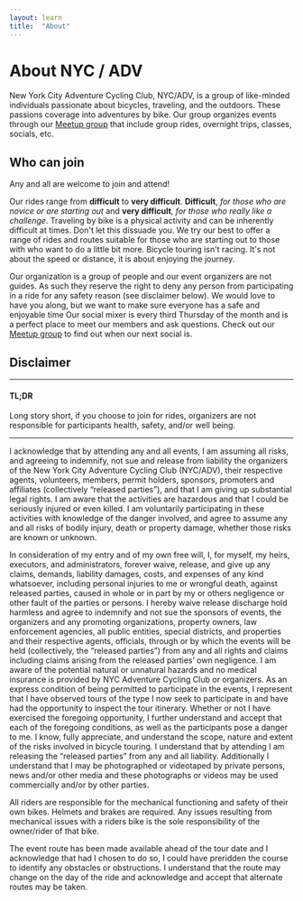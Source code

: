 ```yaml
---
layout: learn
title:  "About"
---
```


# About NYC / ADV

New York City Adventure Cycling Club, NYC/ADV, is a group of like-minded individuals passionate about bicycles, traveling, and the outdoors. These passions coverage into adventures by bike. Our group organizes events through our [Meetup group](http://www.meetup.com/NYC-Adventure-Cycling-Club/) that include group rides, overnight trips, classes, socials, etc. 



## Who can join
Any and all are welcome to join and attend! 

Our rides range from **difficult** to **very difficult**. **Difficult**, *for those who are novice or are starting out* and **very difficult**, *for those who really like a challenge*. Traveling by bike is a physical activity and can be inherently difficult at times. Don't let this dissuade you. We try our best to offer a range of rides and routes suitable for those who are starting out to those with who want to do a little bit more. Bicycle touring isn't racing. It's not about the speed or distance, it is about enjoying the journey. 

Our organization is a group of people and our event organizers are not guides. As such they reserve the right to deny any person from participating in a ride for any safety reason (see disclaimer below). We would love to have you along, but we want to make sure everyone has a safe and enjoyable time Our social mixer is every third Thursday of the month and is a perfect place to meet our members and ask questions. Check out our [Meetup group](http://www.meetup.com/NYC-Adventure-Cycling-Club/) to find out when our next social is.   



## Disclaimer 

---

#### TL;DR

Long story short, if you choose to join for rides, organizers are not responsible for participants health, safety, and/or well being.

---

I acknowledge that by attending any and all events, I am assuming all risks, and agreeing to indemnify, not sue and release from liability the organizers of the New York City Adventure Cycling Club (NYC/ADV), their respective agents, volunteers, members, permit holders, sponsors, promoters and affiliates (collectively “released parties”), and that I am giving up substantial legal rights. 
I am aware that the activities are hazardous and that I could be seriously injured or even killed. I am voluntarily participating in these activities with knowledge of the danger involved, and agree to assume any and all risks of bodily injury, death or property damage, whether those risks are known or unknown.

In consideration of my entry and of my own free will, I, for myself, my heirs, executors, and administrators, forever waive, release, and give up any claims, demands, liability damages, costs, and expenses of any kind whatsoever, including personal injuries to me or wrongful death, against released parties, caused in whole or in part by my or others negligence or other fault of the parties or persons. I hereby waive release discharge hold harmless and agree to indemnify and not sue the sponsors of events, the organizers and any promoting organizations, property owners, law enforcement agencies, all public entities, special districts, and properties and their respective agents, officials, through or by which the events will be held (collectively, the “released parties”) from any and all rights and claims including claims arising from the released parties’ own negligence. I am aware of the potential natural or unnatural hazards and no medical insurance is provided by NYC Adventure Cycling Club or organizers. As an express condition of being permitted to participate in the events, I represent that I have observed tours of the type I now seek to participate in and have had the opportunity to inspect the tour itinerary. Whether or not I have exercised the foregoing opportunity, I further understand and accept that each of the foregoing conditions, as well as the participants pose a danger to me. I know, fully appreciate, and understand the scope, nature and extent of the risks involved in bicycle touring. I understand that by attending I am releasing the “released parties” from any and all liability. Additionally I understand that I may be photographed or video­taped by private persons, news and/or other media and these photographs or videos may be used commercially and/or by other parties.

All riders are responsible for the mechanical functioning and safety of their own bikes. Helmets and brakes are required. Any issues resulting from mechanical issues with a riders bike is the sole responsibility of the owner/rider of that bike.

The event route has been made available ahead of the tour date and I acknowledge that had I chosen to do so, I could have pre­ridden the course to identify any obstacles or obstructions. I understand that the route may change on the day of the ride and acknowledge and accept that alternate routes may be taken.
